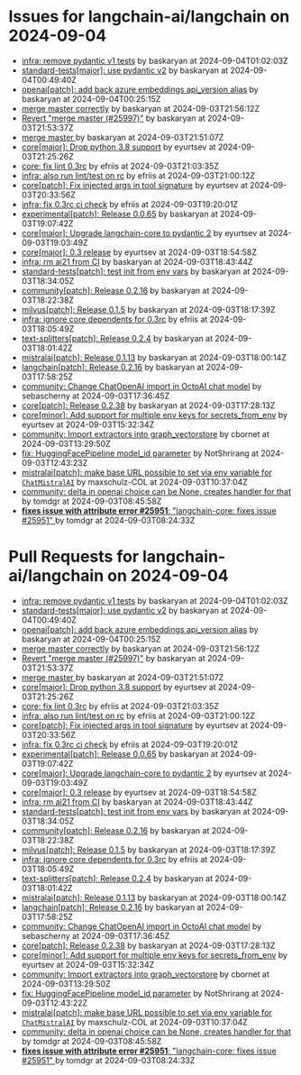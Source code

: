 # Issues for langchain-ai/langchain on 2024-09-04

- [infra: remove pydantic v1 tests](https://github.com/langchain-ai/langchain/pull/26006) by baskaryan at 2024-09-04T01:02:03Z
- [standard-tests[major]: use pydantic v2](https://github.com/langchain-ai/langchain/pull/26005) by baskaryan at 2024-09-04T00:49:40Z
- [openai[patch]: add back azure embeddings api_version alias](https://github.com/langchain-ai/langchain/pull/26003) by baskaryan at 2024-09-04T00:25:15Z
- [merge master correctly](https://github.com/langchain-ai/langchain/pull/25999) by baskaryan at 2024-09-03T21:56:12Z
- [Revert "merge master  (#25997)"](https://github.com/langchain-ai/langchain/pull/25998) by baskaryan at 2024-09-03T21:53:37Z
- [merge master ](https://github.com/langchain-ai/langchain/pull/25997) by baskaryan at 2024-09-03T21:51:07Z
- [core[major]: Drop python 3.8 support](https://github.com/langchain-ai/langchain/pull/25996) by eyurtsev at 2024-09-03T21:25:26Z
- [core: fix lint 0.3rc](https://github.com/langchain-ai/langchain/pull/25993) by efriis at 2024-09-03T21:03:35Z
- [infra: also run lint/test on rc](https://github.com/langchain-ai/langchain/pull/25992) by efriis at 2024-09-03T21:00:12Z
- [core[patch]: Fix injected args in tool signature](https://github.com/langchain-ai/langchain/pull/25991) by eyurtsev at 2024-09-03T20:33:56Z
- [infra: fix 0.3rc ci check](https://github.com/langchain-ai/langchain/pull/25988) by efriis at 2024-09-03T19:20:01Z
- [experimental[patch]: Release 0.0.65](https://github.com/langchain-ai/langchain/pull/25987) by baskaryan at 2024-09-03T19:07:42Z
- [core[major]: Upgrade langchain-core to pydantic 2](https://github.com/langchain-ai/langchain/pull/25986) by eyurtsev at 2024-09-03T19:03:49Z
- [core[major]: 0.3 release](https://github.com/langchain-ai/langchain/pull/25985) by eyurtsev at 2024-09-03T18:54:58Z
- [infra: rm ai21 from CI](https://github.com/langchain-ai/langchain/pull/25984) by baskaryan at 2024-09-03T18:43:44Z
- [standard-tests[patch]: test init from env vars](https://github.com/langchain-ai/langchain/pull/25983) by baskaryan at 2024-09-03T18:34:05Z
- [community[patch]: Release 0.2.16](https://github.com/langchain-ai/langchain/pull/25982) by baskaryan at 2024-09-03T18:22:38Z
- [milvus[patch]: Release 0.1.5](https://github.com/langchain-ai/langchain/pull/25981) by baskaryan at 2024-09-03T18:17:39Z
- [infra: ignore core dependents for 0.3rc](https://github.com/langchain-ai/langchain/pull/25980) by efriis at 2024-09-03T18:05:49Z
- [text-splitters[patch]: Release 0.2.4](https://github.com/langchain-ai/langchain/pull/25979) by baskaryan at 2024-09-03T18:01:42Z
- [mistralai[patch]: Release 0.1.13](https://github.com/langchain-ai/langchain/pull/25978) by baskaryan at 2024-09-03T18:00:14Z
- [langchain[patch]: Release 0.2.16](https://github.com/langchain-ai/langchain/pull/25977) by baskaryan at 2024-09-03T17:58:25Z
- [community: Change ChatOpenAI import in OctoAI chat model](https://github.com/langchain-ai/langchain/pull/25975) by sebascherny at 2024-09-03T17:36:45Z
- [core[patch]: Release 0.2.38](https://github.com/langchain-ai/langchain/pull/25974) by baskaryan at 2024-09-03T17:28:13Z
- [core[minor]: Add support for multiple env keys for secrets_from_env](https://github.com/langchain-ai/langchain/pull/25971) by eyurtsev at 2024-09-03T15:32:34Z
- [community: Import extractors into graph_vectorstore](https://github.com/langchain-ai/langchain/pull/25965) by cbornet at 2024-09-03T13:29:50Z
- [fix: HuggingFacePipeline model_id parameter](https://github.com/langchain-ai/langchain/pull/25962) by NotShrirang at 2024-09-03T12:43:23Z
- [mistralai[patch]: make base URL possible to set via env variable for `ChatMistralAI`](https://github.com/langchain-ai/langchain/pull/25956) by maxschulz-COL at 2024-09-03T10:37:04Z
- [community: delta in openai choice can be None, creates handler for that](https://github.com/langchain-ai/langchain/pull/25954) by tomdgr at 2024-09-03T08:45:58Z
- [**fixes issue with attribute error #25951**: "langchain-core: fixes issue #25951" ](https://github.com/langchain-ai/langchain/pull/25953) by tomdgr at 2024-09-03T08:24:33Z


# Pull Requests for langchain-ai/langchain on 2024-09-04

- [infra: remove pydantic v1 tests](https://github.com/langchain-ai/langchain/pull/26006) by baskaryan at 2024-09-04T01:02:03Z
- [standard-tests[major]: use pydantic v2](https://github.com/langchain-ai/langchain/pull/26005) by baskaryan at 2024-09-04T00:49:40Z
- [openai[patch]: add back azure embeddings api_version alias](https://github.com/langchain-ai/langchain/pull/26003) by baskaryan at 2024-09-04T00:25:15Z
- [merge master correctly](https://github.com/langchain-ai/langchain/pull/25999) by baskaryan at 2024-09-03T21:56:12Z
- [Revert "merge master  (#25997)"](https://github.com/langchain-ai/langchain/pull/25998) by baskaryan at 2024-09-03T21:53:37Z
- [merge master ](https://github.com/langchain-ai/langchain/pull/25997) by baskaryan at 2024-09-03T21:51:07Z
- [core[major]: Drop python 3.8 support](https://github.com/langchain-ai/langchain/pull/25996) by eyurtsev at 2024-09-03T21:25:26Z
- [core: fix lint 0.3rc](https://github.com/langchain-ai/langchain/pull/25993) by efriis at 2024-09-03T21:03:35Z
- [infra: also run lint/test on rc](https://github.com/langchain-ai/langchain/pull/25992) by efriis at 2024-09-03T21:00:12Z
- [core[patch]: Fix injected args in tool signature](https://github.com/langchain-ai/langchain/pull/25991) by eyurtsev at 2024-09-03T20:33:56Z
- [infra: fix 0.3rc ci check](https://github.com/langchain-ai/langchain/pull/25988) by efriis at 2024-09-03T19:20:01Z
- [experimental[patch]: Release 0.0.65](https://github.com/langchain-ai/langchain/pull/25987) by baskaryan at 2024-09-03T19:07:42Z
- [core[major]: Upgrade langchain-core to pydantic 2](https://github.com/langchain-ai/langchain/pull/25986) by eyurtsev at 2024-09-03T19:03:49Z
- [core[major]: 0.3 release](https://github.com/langchain-ai/langchain/pull/25985) by eyurtsev at 2024-09-03T18:54:58Z
- [infra: rm ai21 from CI](https://github.com/langchain-ai/langchain/pull/25984) by baskaryan at 2024-09-03T18:43:44Z
- [standard-tests[patch]: test init from env vars](https://github.com/langchain-ai/langchain/pull/25983) by baskaryan at 2024-09-03T18:34:05Z
- [community[patch]: Release 0.2.16](https://github.com/langchain-ai/langchain/pull/25982) by baskaryan at 2024-09-03T18:22:38Z
- [milvus[patch]: Release 0.1.5](https://github.com/langchain-ai/langchain/pull/25981) by baskaryan at 2024-09-03T18:17:39Z
- [infra: ignore core dependents for 0.3rc](https://github.com/langchain-ai/langchain/pull/25980) by efriis at 2024-09-03T18:05:49Z
- [text-splitters[patch]: Release 0.2.4](https://github.com/langchain-ai/langchain/pull/25979) by baskaryan at 2024-09-03T18:01:42Z
- [mistralai[patch]: Release 0.1.13](https://github.com/langchain-ai/langchain/pull/25978) by baskaryan at 2024-09-03T18:00:14Z
- [langchain[patch]: Release 0.2.16](https://github.com/langchain-ai/langchain/pull/25977) by baskaryan at 2024-09-03T17:58:25Z
- [community: Change ChatOpenAI import in OctoAI chat model](https://github.com/langchain-ai/langchain/pull/25975) by sebascherny at 2024-09-03T17:36:45Z
- [core[patch]: Release 0.2.38](https://github.com/langchain-ai/langchain/pull/25974) by baskaryan at 2024-09-03T17:28:13Z
- [core[minor]: Add support for multiple env keys for secrets_from_env](https://github.com/langchain-ai/langchain/pull/25971) by eyurtsev at 2024-09-03T15:32:34Z
- [community: Import extractors into graph_vectorstore](https://github.com/langchain-ai/langchain/pull/25965) by cbornet at 2024-09-03T13:29:50Z
- [fix: HuggingFacePipeline model_id parameter](https://github.com/langchain-ai/langchain/pull/25962) by NotShrirang at 2024-09-03T12:43:22Z
- [mistralai[patch]: make base URL possible to set via env variable for `ChatMistralAI`](https://github.com/langchain-ai/langchain/pull/25956) by maxschulz-COL at 2024-09-03T10:37:04Z
- [community: delta in openai choice can be None, creates handler for that](https://github.com/langchain-ai/langchain/pull/25954) by tomdgr at 2024-09-03T08:45:58Z
- [**fixes issue with attribute error #25951**: "langchain-core: fixes issue #25951" ](https://github.com/langchain-ai/langchain/pull/25953) by tomdgr at 2024-09-03T08:24:33Z
